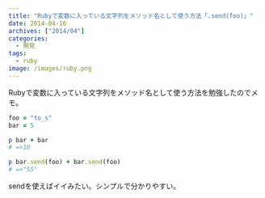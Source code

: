 ```yaml
---
title: "Rubyで変数に入っている文字列をメソッド名として使う方法「.send(foo)」"
date: 2014-04-16
archives: ["2014/04"]
categories:
  - 開発
tags:
  - ruby
image: /images/ruby.png
---
```

Rubyで変数に入っている文字列をメソッド名として使う方法を勉強したのでメモ。

<!--more-->

```ruby
foo = "to_s"
bar = 5

p bar + bar
# =>10

p bar.send(foo) + bar.send(foo)
# =>"55"
```

sendを使えばイイみたい。シンプルで分かりやすい。
